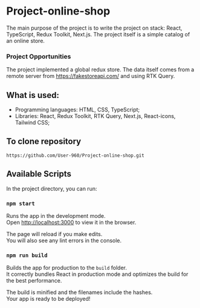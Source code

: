 # Project-online-shop

The main purpose of the project is to write the project on stack: React, TypeScript, Redux Toolkit, Next.js. The project itself is a simple catalog of an online store.

### Project Opportunities

The project implemented a global redux store. The data itself comes from a remote server from https://fakestoreapi.com/ and using RTK Query.

## What is used:

- Programming languages: HTML, CSS, TypeScript;
- Libraries: React, Redux Toolkit, RTK Query, Next.js, React-icons, Tailwind CSS;

## To clone repository

```shell
https://github.com/User-960/Project-online-shop.git
```

## Available Scripts

In the project directory, you can run:

### `npm start`

Runs the app in the development mode.\
Open [http://localhost:3000](http://localhost:3000) to view it in the browser.

The page will reload if you make edits.\
You will also see any lint errors in the console.

### `npm run build`

Builds the app for production to the `build` folder.\
It correctly bundles React in production mode and optimizes the build for the best performance.

The build is minified and the filenames include the hashes.\
Your app is ready to be deployed!
